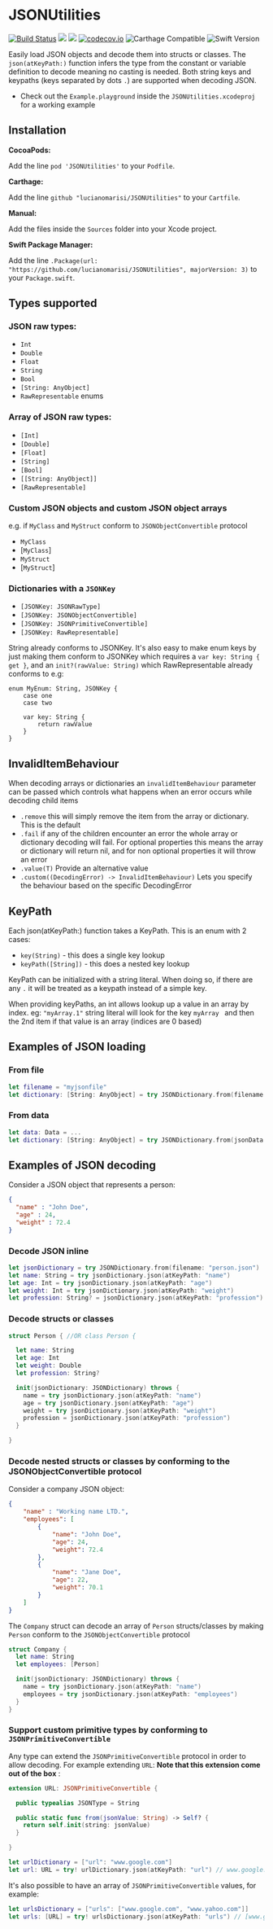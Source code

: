 # JSONUtilities

[![Build Status](https://travis-ci.org/lucianomarisi/JSONUtilities.svg?branch=master)](https://travis-ci.org/lucianomarisi/JSONUtilities)
[![](https://img.shields.io/cocoapods/v/JSONUtilities.svg)](https://cocoapods.org/pods/JSONUtilities)
[![](https://img.shields.io/cocoapods/p/JSONUtilities.svg)](https://cocoapods.org/pods/JSONUtilities)
[![codecov.io](http://codecov.io/github/lucianomarisi/JSONUtilities/coverage.svg?branch=master)](http://codecov.io/github/lucianomarisi/JSONUtilities?branch=master)
![Carthage Compatible](https://img.shields.io/badge/carthage-compatible-4BC51D.svg?style=flat)
![Swift Version](https://img.shields.io/badge/swift-3.0-brightgreen.svg)

Easily load JSON objects and decode them into structs or classes. The `json(atKeyPath:)` function infers the type from the constant or variable definition to decode meaning no casting is needed. Both string keys and keypaths (keys separated by dots `.`) are supported when decoding JSON.

- Check out the `Example.playground` inside the `JSONUtilities.xcodeproj` for a working example

## Installation

**CocoaPods:**

Add the line `pod 'JSONUtilities'` to your `Podfile`.

**Carthage:**

Add the line `github "lucianomarisi/JSONUtilities"` to your `Cartfile`.

**Manual:**

Add the files inside the `Sources` folder into your Xcode project.

**Swift Package Manager:**

Add the line `.Package(url: "https://github.com/lucianomarisi/JSONUtilities", majorVersion: 3)` to your `Package.swift`.

## Types supported

### JSON raw types:

- `Int`
- `Double`
- `Float`
- `String`
- `Bool`
- `[String: AnyObject]`
- `RawRepresentable` enums

### Array of JSON raw types:

- `[Int]`
- `[Double]`
- `[Float]`
- `[String]`
- `[Bool]`
- `[[String: AnyObject]]`
- `[RawRepresentable]`

### Custom JSON objects and custom JSON object arrays

e.g. if `MyClass` and `MyStruct` conform to `JSONObjectConvertible` protocol

- `MyClass`
- [`MyClass`]
- `MyStruct`
- [`MyStruct`]

### Dictionaries with a `JSONKey`

- `[JSONKey: JSONRawType]`
- `[JSONKey: JSONObjectConvertible]`
- `[JSONKey: JSONPrimitiveConvertible]`
- `[JSONKey: RawRepresentable]`

String already conforms to JSONKey. It's also easy to make enum keys by just making them conform to JSONKey which requires a `var key: String { get }`, and an `init?(rawValue: String)` which RawRepresentable already conforms to e.g:

```
enum MyEnum: String, JSONKey {
	case one
	case two
	
	var key: String {
		return rawValue
	}
}
```

## InvalidItemBehaviour

When decoding arrays or dictionaries an `invalidItemBehaviour` parameter can be passed which controls what happens when an error occurs while decoding child items

- `.remove` this will simply remove the item from the array or dictionary. This is the default
- `.fail` if any of the children encounter an error the whole array or dictionary decoding will fail. For optional properties this means the array or dictionary will return nil, and for non optional properties it will throw an error
- `.value(T)` Provide an alternative value
- `.custom((DecodingError) -> InvalidItemBehaviour)` Lets you specify the behaviour based on the specific DecodingError

## KeyPath
Each json(atKeyPath:) function takes a KeyPath. This is an enum with 2 cases:

- `key(String)` - this does a single key lookup
- `keyPath([String])` - this does a nested key lookup

KeyPath can be initialized with a string literal. When doing so, if there are any `.` it will be treated as a keypath instead of a simple key.

When providing keyPaths, an int allows lookup up a value in an array by index. eg: `"myArray.1"` string literal will look for the key `myArray ` and then the 2nd item if that value is an array (indices are 0 based)

## Examples of JSON loading

### From file

```swift
let filename = "myjsonfile"
let dictionary: [String: AnyObject] = try JSONDictionary.from(filename: filename)
```

### From data

```swift
let data: Data = ...
let dictionary: [String: AnyObject] = try JSONDictionary.from(jsonData: data)
```

## Examples of JSON decoding

Consider a JSON object that represents a person:

```json
{
  "name" : "John Doe",
  "age" : 24,
  "weight" : 72.4
}
```

### Decode JSON inline

```swift
let jsonDictionary = try JSONDictionary.from(filename: "person.json")
let name: String = try jsonDictionary.json(atKeyPath: "name")
let age: Int = try jsonDictionary.json(atKeyPath: "age")
let weight: Int = try jsonDictionary.json(atKeyPath: "weight")
let profession: String? = jsonDictionary.json(atKeyPath: "profession") // Optional decoding
```

### Decode structs or classes

```swift
struct Person { //OR class Person {

  let name: String
  let age: Int
  let weight: Double
  let profession: String?

  init(jsonDictionary: JSONDictionary) throws {
    name = try jsonDictionary.json(atKeyPath: "name")
    age = try jsonDictionary.json(atKeyPath: "age")
    weight = try jsonDictionary.json(atKeyPath: "weight")
    profession = jsonDictionary.json(atKeyPath: "profession")
  }

}
```

### Decode nested structs or classes by conforming to the JSONObjectConvertible protocol

Consider a company JSON object:

```json
{
    "name" : "Working name LTD.",
    "employees": [
        {
            "name": "John Doe",
            "age": 24,
            "weight": 72.4
        },
        {
            "name": "Jane Doe",
            "age": 22,
            "weight": 70.1
        }
    ]
}
```

The `Company` struct can decode an array of `Person` structs/classes by making `Person` conform to the `JSONObjectConvertible` protocol

```swift
struct Company {
  let name: String
  let employees: [Person]

  init(jsonDictionary: JSONDictionary) throws {
    name = try jsonDictionary.json(atKeyPath: "name")
    employees = try jsonDictionary.json(atKeyPath: "employees")
  }
}
```

### Support custom primitive types by conforming to `JSONPrimitiveConvertible`

Any type can extend the `JSONPrimitiveConvertible` protocol in order to allow decoding. For example extending `URL`: **Note that this extension come out of the box**
:

```swift
extension URL: JSONPrimitiveConvertible {

  public typealias JSONType = String

  public static func from(jsonValue: String) -> Self? {
    return self.init(string: jsonValue)
  }

}

let urlDictionary = ["url": "www.google.com"]
let url: URL = try! urlDictionary.json(atKeyPath: "url") // www.google.com
```


It's also possible to have an array of `JSONPrimitiveConvertible` values, for example:

```swift
let urlsDictionary = ["urls": ["www.google.com", "www.yahoo.com"]]
let urls: [URL] = try! urlsDictionary.json(atKeyPath: "urls") // [www.google.com, www.yahoo.com]
```
